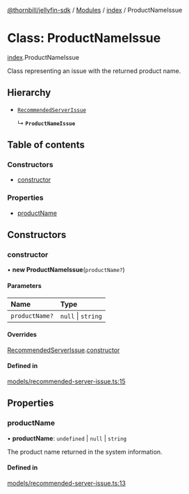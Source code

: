 [@thornbill/jellyfin-sdk](../README.md) / [Modules](../modules.md) / [index](../modules/index.md) / ProductNameIssue

# Class: ProductNameIssue

[index](../modules/index.md).ProductNameIssue

Class representing an issue with the returned product name.

## Hierarchy

- [`RecommendedServerIssue`](index.RecommendedServerIssue.md)

  ↳ **`ProductNameIssue`**

## Table of contents

### Constructors

- [constructor](index.ProductNameIssue.md#constructor)

### Properties

- [productName](index.ProductNameIssue.md#productname)

## Constructors

### constructor

• **new ProductNameIssue**(`productName?`)

#### Parameters

| Name | Type |
| :------ | :------ |
| `productName?` | ``null`` \| `string` |

#### Overrides

[RecommendedServerIssue](index.RecommendedServerIssue.md).[constructor](index.RecommendedServerIssue.md#constructor)

#### Defined in

[models/recommended-server-issue.ts:15](https://github.com/jellyfin/jellyfin-sdk-typescript/blob/7402732/src/models/recommended-server-issue.ts#L15)

## Properties

### productName

• **productName**: `undefined` \| ``null`` \| `string`

The product name returned in the system information.

#### Defined in

[models/recommended-server-issue.ts:13](https://github.com/jellyfin/jellyfin-sdk-typescript/blob/7402732/src/models/recommended-server-issue.ts#L13)
